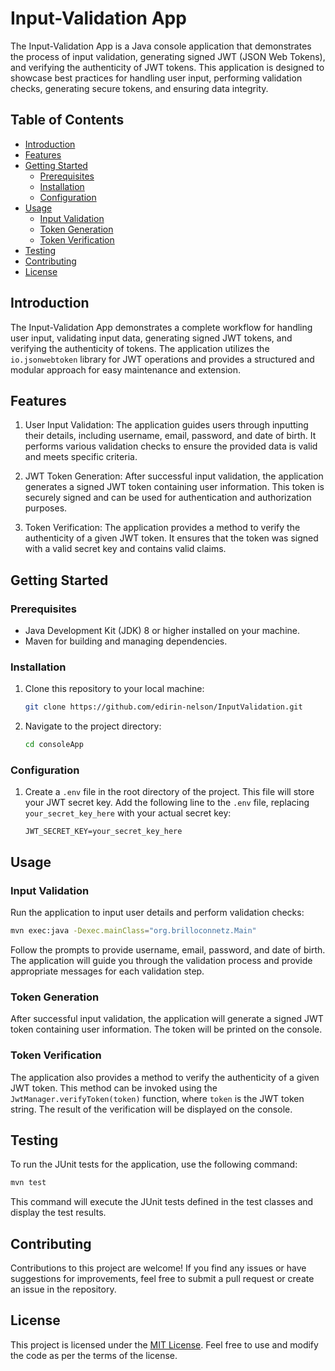 # Input-Validation App

The Input-Validation App is a Java console application that demonstrates the process of input validation, generating signed JWT (JSON Web Tokens), and verifying the authenticity of JWT tokens. This application is designed to showcase best practices for handling user input, performing validation checks, generating secure tokens, and ensuring data integrity.

## Table of Contents

- [Introduction](#introduction)
- [Features](#features)
- [Getting Started](#getting-started)
    - [Prerequisites](#prerequisites)
    - [Installation](#installation)
    - [Configuration](#configuration)
- [Usage](#usage)
    - [Input Validation](#input-validation)
    - [Token Generation](#token-generation)
    - [Token Verification](#token-verification)
- [Testing](#testing)
- [Contributing](#contributing)
- [License](#license)

## Introduction

The Input-Validation App demonstrates a complete workflow for handling user input, validating input data, generating signed JWT tokens, and verifying the authenticity of tokens. The application utilizes the `io.jsonwebtoken` library for JWT operations and provides a structured and modular approach for easy maintenance and extension.

## Features

1. User Input Validation: The application guides users through inputting their details, including username, email, password, and date of birth. It performs various validation checks to ensure the provided data is valid and meets specific criteria.

2. JWT Token Generation: After successful input validation, the application generates a signed JWT token containing user information. This token is securely signed and can be used for authentication and authorization purposes.

3. Token Verification: The application provides a method to verify the authenticity of a given JWT token. It ensures that the token was signed with a valid secret key and contains valid claims.

## Getting Started

### Prerequisites

- Java Development Kit (JDK) 8 or higher installed on your machine.
- Maven for building and managing dependencies.

### Installation

1. Clone this repository to your local machine:

   ```bash
   git clone https://github.com/edirin-nelson/InputValidation.git
   ```

2. Navigate to the project directory:

   ```bash
   cd consoleApp
   ```

### Configuration

1. Create a `.env` file in the root directory of the project. This file will store your JWT secret key. Add the following line to the `.env` file, replacing `your_secret_key_here` with your actual secret key:

   ```
   JWT_SECRET_KEY=your_secret_key_here
   ```

## Usage

### Input Validation

Run the application to input user details and perform validation checks:

```bash
mvn exec:java -Dexec.mainClass="org.brilloconnetz.Main"
```

Follow the prompts to provide username, email, password, and date of birth. The application will guide you through the validation process and provide appropriate messages for each validation step.

### Token Generation

After successful input validation, the application will generate a signed JWT token containing user information. The token will be printed on the console.

### Token Verification

The application also provides a method to verify the authenticity of a given JWT token. This method can be invoked using the `JwtManager.verifyToken(token)` function, where `token` is the JWT token string. The result of the verification will be displayed on the console.

## Testing

To run the JUnit tests for the application, use the following command:

```bash
mvn test
```

This command will execute the JUnit tests defined in the test classes and display the test results.

## Contributing

Contributions to this project are welcome! If you find any issues or have suggestions for improvements, feel free to submit a pull request or create an issue in the repository.

## License

This project is licensed under the [MIT License](LICENSE). Feel free to use and modify the code as per the terms of the license.